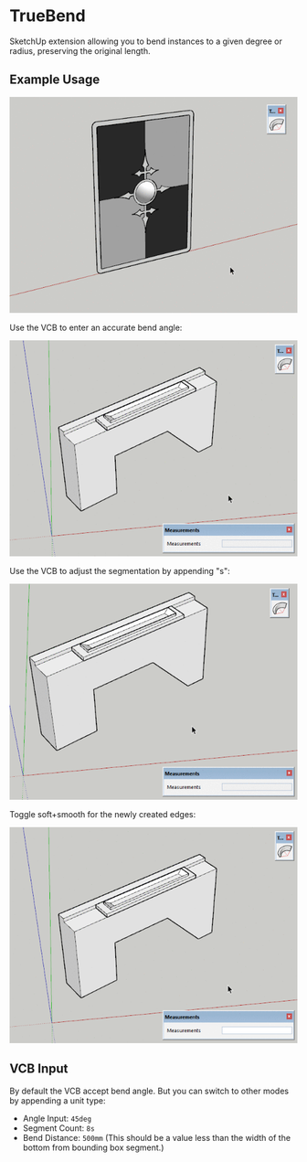 # TrueBend

SketchUp extension allowing you to bend instances to a given degree or radius, preserving the original length.

## Example Usage

![](docs/TrueBendDemo01.gif)

Use the VCB to enter an accurate bend angle:

![](docs/TrueBendVCBAngle.gif)

Use the VCB to adjust the segmentation by appending "s":

![](docs/TrueBendSegments.gif)

Toggle soft+smooth for the newly created edges:

![](docs/TrueBendSegmentedOption.gif)

## VCB Input

By default the VCB accept bend angle. But you can switch to other modes by appending a unit type:

* Angle Input: `45deg`
* Segment Count: `8s`
* Bend Distance: `500mm` (This should be a value less than the width of the bottom from bounding box segment.)

